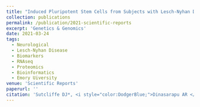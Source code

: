 ```yaml
---
title: "Induced Pluripotent Stem Cells from Subjects with Lesch-Nyhan Disease."
collection: publications
permalink: /publication/2021-scientific-reports
excerpt: 'Genetics & Genomics'
date: 2021-03-24
tags:
  - Neurological
  - Lesch-Nyhan Disease
  - Biomarkers
  - RNAseq
  - Proteomics
  - Bioinformatics
  - Emory Uiversity
venue: 'Scientific Reports'
paperurl: ''  
citation: 'Sutcliffe DJ*, <i style="color:DodgerBlue;">Dinasarapu AR </i>*, Visser JE, Hoed JD, Seifar F, Joshi P, Ceballos-Picot I, Sardar T, Hess EJ, Sun YV, Wen Z, Zwick ME, Jinnah HA (2021) Induced Pluripotent Stem Cells from Subjects with Lesch-Nyhan Disease&quot; <i>Scientific Reports (accepted)</i>'  
--- 
```

